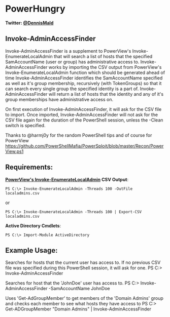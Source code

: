 # PowerHungry
**Twitter: [@DennisMald](https://twitter.com/DennisMald)**

Invoke-AdminAccessFinder
----------------
Invoke-AdminAccessFinder is a supplement to PowerView's Invoke-EnumerateLocalAdmin that will search a list of hosts that the specified SamAccountName (user or group) has administrative access to. Invoke-AdminAccessFinder works by importing the CSV output from  PowerView's Invoke-EnumerateLocalAdmin function which should be generated ahead of time Invoke-AdminAccessFinder identifies the SamAccountName specified as well as it's group membership, recursively (with TokenGroups) so that it can search every single group the specified identity is a part of.  Invoke-AdminAccessFinder will return a list of hosts that the identity and any of it's group memberships have administrative access on.

On first execution of Invoke-AdminAccessFinder, it will ask for the CSV file to import. Once imported, Invoke-AdminAccessFinder will not ask for the CSV file again for the duration of the PowerShell session, unless the -Clean switch is specified.

Thanks to @harmj0y for the random PowerShell tips and of course for PowerView <https://github.com/PowerShellMafia/PowerSploit/blob/master/Recon/PowerView.ps1>

Requirements:
----------------
**[PowerView's Invoke-EnumerateLocalAdmin](https://github.com/PowerShellMafia/PowerSploit/tree/master/Recon) CSV Output**:

    PS C:\> Invoke-EnumerateLocalAdmin -Threads 100 -OutFile localadmins.csv
    
or

    PS C:\> Invoke-EnumerateLocalAdmin -Threads 100 | Export-CSV localadmins.csv

**Active Directory Cmdlets**:

    PS C:\> Import-Module ActiveDirectory
	
Example Usage:
----------------
Searches for hosts that the current user has access to. If no previous CSV file was specified during this PowerShell session, it will ask for one.
    PS C:\> Invoke-AdminAccessFinder 
    
Searches for host that the 'JohnDoe' user has access to. 
    PS C:\> Invoke-AdminAccessFinder -SamAccountName JohnDoe
	
Uses 'Get-AdGroupMember' to get members of the 'Domain Admins' group and checks each member to see what hosts they have access to
    PS C:\> Get-ADGroupMember "Domain Admins" | Invoke-AdminAccessFinder
